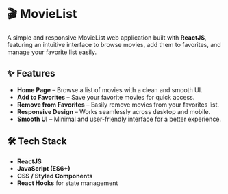 # 🎬 MovieList

A simple and responsive MovieList web application built with **ReactJS**, featuring an intuitive interface to browse movies, add them to favorites, and manage your favorite list easily.

## ✨ Features
- **Home Page** – Browse a list of movies with a clean and smooth UI.
- **Add to Favorites** – Save your favorite movies for quick access.
- **Remove from Favorites** – Easily remove movies from your favorites list.
- **Responsive Design** – Works seamlessly across desktop and mobile.
- **Smooth UI** – Minimal and user-friendly interface for a better experience.

## 🛠️ Tech Stack
- **ReactJS**
- **JavaScript (ES6+)**
- **CSS / Styled Components**
- **React Hooks** for state management
